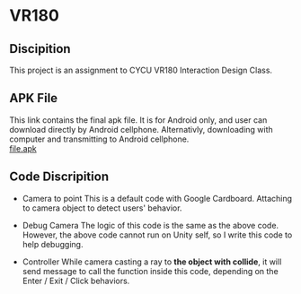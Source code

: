 # VR180
## Discipition
This project is an assignment to CYCU VR180 Interaction Design Class.

## APK File
This link contains the final apk file.
It is for Android only, and user can download directly by Android cellphone. Alternativly, downloading with computer and transmitting to Android cellphone.  
[file.apk](https://drive.google.com/drive/folders/1Ht5i6OuEvXUnGdxYJgUOniMSvljXshPh)

## Code Discripition
+ Camera to point
  This is a default code with Google Cardboard. Attaching to camera object to detect users' behavior.
 
+ Debug Camera
  The logic of this code is the same as the above code.
  However, the above code cannot run on Unity self, so I write this code to help debugging.
  
 + <Object>Controller
  While camera casting a ray to **the object with collide**, it will send message to call the function inside this code, depending on the Enter / Exit / Click behaviors.
